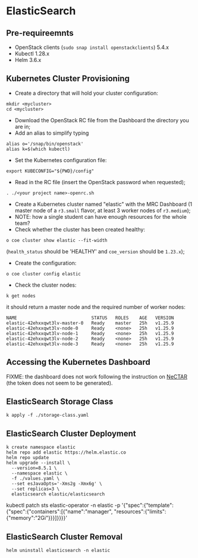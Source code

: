 # ElasticSearch

## Pre-requireemnts

* OpenStack clients (`sudo snap install openstackclients`) 5.4.x
* Kubectl 1.28.x
* Helm 3.6.x


## Kubernetes Cluster Provisioning

* Create a directory that will hold your cluster configuration:
```shell
mkdir <mycluster>
cd <mycluster>
```
* Download the OpenStack RC file from the Dashboard the directory you are in;
* Add an alias to simplify typing
```shell
alias o='/snap/bin/openstack'
alias k=$(which kubectl)
```
* Set the Kubernetes configuration file:
```shell
export KUBECONFIG="${PWD}/config"
```
* Read in the RC file (insert the OpenStack password when requested);
```shell
. ./<your project name>-openrc.sh
```
* Create a Kubernetes cluster named "elastic" with the MRC Dashboard (1 master node of a `r3.small` flavor, at least 3 worker nodes of `r3.medium`);
* NOTE: how a single student can have enough resources for the whole team?
* Check whether the cluster has been created healthy:
```shell
o coe cluster show elastic --fit-width
```
(`health_status` should be 'HEALTHY' and `coe_version` should be `1.23.x`);
* Create the configuration:
```shell
o coe cluster config elastic
```
* Check the cluster nodes:
```shell
k get nodes
```
it should return a master node and the required number of worker nodes:
```shell
NAME                            STATUS   ROLES    AGE   VERSION
elastic-42ehxxqwt3lv-master-0   Ready    master   25h   v1.25.9
elastic-42ehxxqwt3lv-node-0     Ready    <none>   25h   v1.25.9
elastic-42ehxxqwt3lv-node-1     Ready    <none>   25h   v1.25.9
elastic-42ehxxqwt3lv-node-2     Ready    <none>   25h   v1.25.9
elastic-42ehxxqwt3lv-node-3     Ready    <none>   25h   v1.25.9
```


## Accessing the Kubernetes Dashboard

FIXME: the dashboard does not work following the instruction on [NeCTAR](https://tutorials.rc.nectar.org.au/kubernetes/03-administer-cluster) 
(the token does not seem to be generated).


## ElasticSearch Storage Class 

```shell
k apply -f ./storage-class.yaml
```


## ElasticSearch Cluster Deployment

```shell
k create namespace elastic
helm repo add elastic https://helm.elastic.co
helm repo update
helm upgrade --install \
  --version=8.5.1 \
  --namespace elastic \
  -f ./values.yaml \
  --set esJavaOpts='-Xms2g -Xmx6g' \
  --set replicas=3 \
  elasticsearch elastic/elasticsearch
```

kubectl patch sts elastic-operator -n elastic -p '{"spec":{"template":{"spec":{"containers":[{"name":"manager", "resources":{"limits":{"memory":"2Gi"}}}]}}}}'


## ElasticSearch Cluster Removal

```shell
helm uninstall elasticsearch -n elastic
``` 
